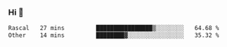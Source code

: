 ### Hi 👋

<!--START_SECTION:waka-->

```txt
Rascal   27 mins         ████████████████▒░░░░░░░░   64.68 %
Other    14 mins         ████████▓░░░░░░░░░░░░░░░░   35.32 %
```

<!--END_SECTION:waka-->

